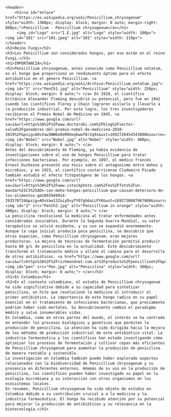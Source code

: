 <!DOCTYPE html>
<html>
<head>
    <title>PENICILLIUM</title>
    <style>
        h1 {
            text-align: center; /* Centra los principales titulos (h1) */
        }
    </style>
</head>
<body>
    
    <header>
        <h1><a id="enlace" href="https://es.wikipedia.org/wiki/Penicillium_chrysogenum" style="width: 1300px; display: block; margin: 0 auto; margin-right: 800px;">Penicillium - Penicillium chrysogenum</a></h1>
         <img id="Logo" src="I.E.jpg" alt="Logo" style="width: 100px"> <img id="101" src="101.jpeg" alt="101" style="width: 110px">
    </header>
    <h2>Reino Fungi</h2>
    <h3>Los Penicillium son considerados hongos, por eso están en el reino Fungi.</h3>
    <h1>IMPORTANCIA</h1>
    <h2>Penicillium chrysogenum, antes conocido como Penicillium notatum, es el hongo que proporcionó un rendimiento óptimo para el efecto antibiótico en el género Penicillium. <a href="https://es.wikipedia.org/wiki/Archivo:Penicillium_notatum.jpg"> <img id="1" src="PenCh1.jpg" alt="Penicillium" style="width: 250px; display: block; margin: 0 auto;"> </a> En 1928, el científico británico Alexander Fleming descubrió su potencial, pero fue en 1942 cuando los científicos Florey y Chain lograron aislarlo y llevarlo a la producción industrial. Por este logro, los tres investigadores recibieron el Premio Nobel de Medicina en 1945. <a href="https://www.google.com/url?sa=i&url=https%3A%2F%2Fwww.doctoraki.com%2Fblog%2Fsector-salud%2Fganadores-del-premio-nobel-de-medicina-2010-2019%2F&psig=AOvVaw3WW0aOeROUeqkwwf8r2q9s&ust=1692726454543000&source=images&cd=vfe&opi=89978449&ved=0CA4QjRxqFwoTCKix9Min7oADFQAAAAAdAAAAABAP"> <img id="Nobel" src="Nobel.jpg" alt="Nobel" style="width: 400px; display: block; margin: 0 auto;"> </a>
    Antes del descubrimiento de Fleming, ya había evidencia de investigaciones sobre el uso de hongos Penicillium para tratar infecciones bacterianas. Por ejemplo, en 1897, el médico francés Ernest Duchesne presentó una tesis sobre el antagonismo entre mohos y microbios, y en 1923, el científico costarricense Clodomiro Picado también estudió el efecto fitopatógeno de los hongos. <a href="https://www.google.com/url?sa=i&url=https%3A%2F%2Fwww.istockphoto.com%2Fes%2Ffoto%2Fun-mandar%25C3%25ADn-con-moho-hongos-penicillium-que-causan-deterioro-de-los-alimentos-gm1093949914-293570724&psig=AOvVaw13ZaiyDvyTY07gh6aLLPYK&ust=1692730087967000&source=images&cd=vfe&opi=89978449&ved=0CA4QjRxqFwoTCJCYtY217oADFQAAAAAdAAAAABAU"> <img id="2" src="PenCh2.jpg" alt="Penicillium in orange" style="width: 400px; display: block; margin: 0 auto;"> </a>
    La penicilina revolucionó la medicina al tratar enfermedades antes consideradas incurables. Durante la Segunda Guerra Mundial, su valor terapéutico se volvió evidente, y su uso se expandió enormemente. Aunque la cepa inicial producía poca penicilina, se descubrió que otras especies, como Penicillium chrysogenum, eran mejores productoras. La mejora de técnicas de fermentación permitió producir hasta 60 g/L de penicilina en la actualidad. Este descubrimiento transformó el tratamiento médico y allanó el camino para el desarrollo de otros antibióticos. <a href="https://www.google.com/url?sa=i&url=https%3A%2F%2Frichmondvet.com.ar%2Fproducto%2Fpencilline%2F&psig=AOvVaw3AeAepRp3FXRnQqIR8YNjR&ust=1692730021509000&source=images&cd=vfe&opi=89978449&ved=0CA4QjRxqFwoTCOCQ9uy07oADFQAAAAAdAAAAABAD"> <img id="pen" src="Pen.jpg" alt="Penicilina" style="width: 300px; display: block; margin: 0 auto;"> </a></h2>
    <h1>En Colombia</h1>
    <h2>En el contexto colombiano, el estudio de Penicillium chrysogenum ha sido significativo debido a su capacidad para sintetizar penicilina, un hito que revolucionó la medicina al introducir el primer antibiótico. La importancia de este hongo radica en su papel esencial en el tratamiento de infecciones bacterianas, que previamente podrían haber sido mortales. Su descubrimiento cambió el paradigma médico y salvó innumerables vidas.
    En Colombia, como en otras partes del mundo, el interés se ha centrado en entender los procesos biológicos y genéticos que permiten la producción de penicilina. La atención ha sido dirigida hacia la mejora de los métodos de producción industrial de este antibiótico vital. La industria farmacéutica y los científicos han estado investigando cómo optimizar los procesos de fermentación y cultivar cepas más eficientes de Penicillium chrysogenum para aumentar la producción de penicilina de manera rentable y sostenible.
    La investigación en Colombia también puede haber explorado aspectos relacionados con la biodiversidad de Penicillium chrysogenum y su presencia en diferentes entornos. Además de su uso en la producción de penicilina, los científicos pueden haber investigado su papel en la ecología microbiana y su interacción con otros organismos en los ecosistemas locales.
    En resumen, Penicillium chrysogenum ha sido objeto de estudio en Colombia debido a su contribución crucial a a la medicina y la industria farmacéutica. El hongo ha recibido atención por su potencial para mejorar la producción de antibióticos y su relevancia en la biotecnología.</h2>
</body>
</html>
